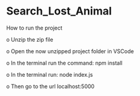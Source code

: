 # Search_Lost_Animal
How to run the project

o Unzip the zip file

o Open the now unzipped project folder in VSCode

o In the terminal run the command: npm install

o In the terminal run: node index.js

o Then go to the url localhost:5000 
